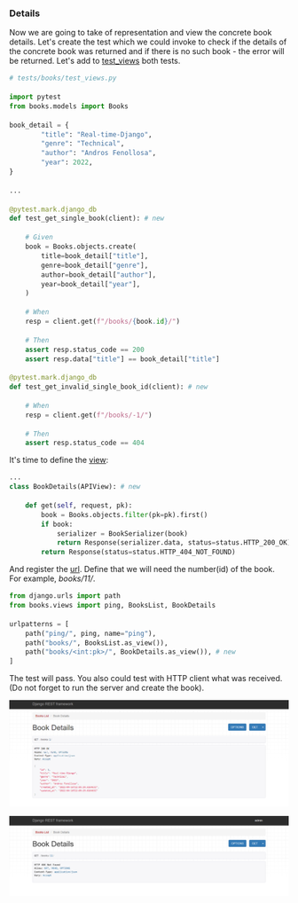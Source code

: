 ### Details

Now we are going to take of representation and view the concrete book details.
Let's create the test which we could invoke to check if the details of the concrete book was returned and
if there is no such book - the error will be returned.
Let's add to [test_views](tests/books/test_views.py) both tests.


```python
# tests/books/test_views.py

import pytest
from books.models import Books

book_detail = {
        "title": "Real-time-Django",
        "genre": "Technical",
        "author": "Andros Fenollosa",
        "year": 2022,
}

...

@pytest.mark.django_db
def test_get_single_book(client): # new

    # Given
    book = Books.objects.create(
        title=book_detail["title"],
        genre=book_detail["genre"],
        author=book_detail["author"],
        year=book_detail["year"],
    )

    # When
    resp = client.get(f"/books/{book.id}/")
    
    # Then
    assert resp.status_code == 200
    assert resp.data["title"] == book_detail["title"]

@pytest.mark.django_db
def test_get_invalid_single_book_id(client): # new

    # When
    resp = client.get(f"/books/-1/")

    # Then
    assert resp.status_code == 404
```

It's time to define the [view](books/views.py):

```python
...
class BookDetails(APIView): # new

    def get(self, request, pk):
        book = Books.objects.filter(pk=pk).first()
        if book:
            serializer = BookSerializer(book)
            return Response(serializer.data, status=status.HTTP_200_OK)
        return Response(status=status.HTTP_404_NOT_FOUND)
```

And register the [url](books/urls.py).
Define that we will need the number(id) of the book. For example, _books/11/_. 

```python
from django.urls import path
from books.views import ping, BooksList, BookDetails

urlpatterns = [
    path("ping/", ping, name="ping"),
    path("books/", BooksList.as_view()),
    path("books/<int:pk>/", BookDetails.as_view()), # new
]
```

The test will pass. 
You also could test with HTTP client what was received.
(Do not forget to run the server and create the book).

![img4.png](static/img4.png)

![img5.png](static/img5.png)